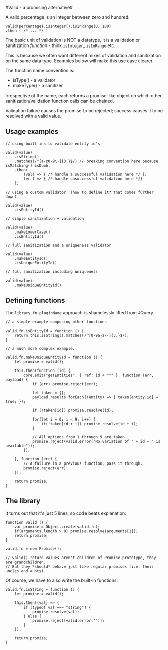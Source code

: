 #Valid - a promising alternative#

A valid percentage is an integer between zero and hundred:

	valid(percentage).isInteger().isInRange(0, 100)
	.then ( /* ... */ )


The basic unit of validation is NOT a datatype, it is a validation or
sanitization *function* - think `isInteger`, `isInRange` etc.

This is because we often want different mixes of validation and
sanitization on the same data type. Examples below will make this use case
clearer.

The function name convention is:

- isType() - a validator
- makeType() - a sanitizer

Irrespective of the name, each returns a promise-like object on which other
sanitization/validation function calls can be chained.

Validation failure causes the promise to be rejected; success causes it to be
resolved with a valid value.

## Usage examples ##

	// using built-ins to validate entity id's

	valid(value)
		.isString()
		.matches(/^[a-z0-9\-]{3,}$/) // breaking convention here because isMatching() isDumb.
		.then(
			(val) => { /* handle a successful validation here */ },
			(err) => { /* handle unsuccessful validation here */}
		);

	// using a custom validator; (how to define it? that comes further down)

	valid(value)
		.isEntityId()

	// simple sanitization + validation

	valid(value)
		.makeLowerCase()
		.isEntityId()

	// full sanitization and a uniqueness validator

	valid(value)
		.makeEntityId()
		.isUniqueEntityId()

	// full sanitization including uniqueness

	valid(value)
		.makeUniqueEntityId()


## Defining functions ##

The `library.fn.pluginName` approach is shamelessly lifted from JQuery.

	// a simple example composing other functions

	valid.fn.isEntityId = function () {
		return this.isString().matches(/^[0-9a-z\-]{3,}$/);
	}

	// a much more complex example.

	valid.fn.makeUniqueEntityId = function () {
		let promise = valid();

		this.then(function (id) {
			core.emit("getEntities", { ref: id + "*" }, function (err, payload) {
				if (err) promise.reject(err);

				let taken = {};
				payload.results.forEach((entity) => { taken[entity.id] = true; });

				if (!taken[id]) promise.resolve(id);

				for(let i = 0; i < 9; i++) {
					if(!taken[id + i]) promise.resolve(id + i);
				}

				// All options from 1 through 9 are taken.
				promise.reject(valid.error("No variation of " + id + " is available"));
			});

		}, function (err) {
			// A failure in a previous function; pass it through.
			promise.reject(err);
		});

		return promise;
	}


## The library ##

It turns out that it's just 5 lines, so code beats explanation:

	function valid () {
		var promise = Object.create(valid.fn);
		if(arguments.length > 0) promise.resolve(arguments[1]);
		return promise;
	}

	valid.fn = new Promise();

	// valid() return values aren't children of Promise.prototype, they are grandchildren.
	// But they *should* behave just like regular promises (i.e. their uncles and aunts).

Of course, we have to also write the built-in functions:

	valid.fn.isString = function () {
		let promise = valid();

		this.then((val) => {
			if (typeof val === "string") {
				promise.resolve(val);
			} else {
				promise.reject(valid.error(""));
			}
		});

		return promise;
	}
